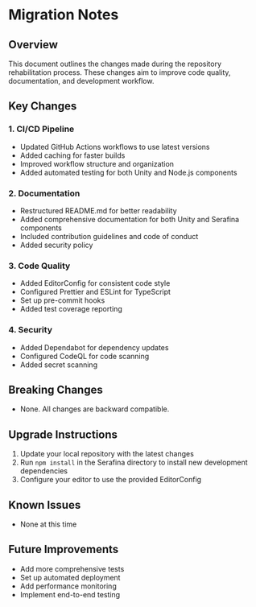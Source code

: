 # Migration Notes

## Overview
This document outlines the changes made during the repository rehabilitation process. These changes aim to improve code quality, documentation, and development workflow.

## Key Changes

### 1. CI/CD Pipeline
- Updated GitHub Actions workflows to use latest versions
- Added caching for faster builds
- Improved workflow structure and organization
- Added automated testing for both Unity and Node.js components

### 2. Documentation
- Restructured README.md for better readability
- Added comprehensive documentation for both Unity and Serafina components
- Included contribution guidelines and code of conduct
- Added security policy

### 3. Code Quality
- Added EditorConfig for consistent code style
- Configured Prettier and ESLint for TypeScript
- Set up pre-commit hooks
- Added test coverage reporting

### 4. Security
- Added Dependabot for dependency updates
- Configured CodeQL for code scanning
- Added secret scanning

## Breaking Changes
- None. All changes are backward compatible.

## Upgrade Instructions
1. Update your local repository with the latest changes
2. Run `npm install` in the Serafina directory to install new development dependencies
3. Configure your editor to use the provided EditorConfig

## Known Issues
- None at this time

## Future Improvements
- Add more comprehensive tests
- Set up automated deployment
- Add performance monitoring
- Implement end-to-end testing
